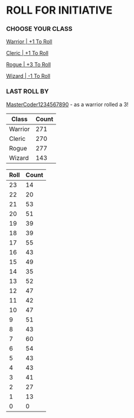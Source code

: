 # ROLL FOR INITIATIVE
### CHOOSE YOUR CLASS

[Warrior | +1 To Roll](https://github.com/benjaminsampica/benjaminsampica/issues/new?title=roll%7Cwarrior&body=Just+click+%27Submit+new+issue%27.)

[Cleric | +1 To Roll](https://github.com/benjaminsampica/benjaminsampica/issues/new?title=roll%7Ccleric&body=Just+click+%27Submit+new+issue%27.)

[Rogue | +3 To Roll](https://github.com/benjaminsampica/benjaminsampica/issues/new?title=roll%7Crogue&body=Just+click+%27Submit+new+issue%27.)

[Wizard | -1 To Roll](https://github.com/benjaminsampica/benjaminsampica/issues/new?title=roll%7Cwizard&body=Just+click+%27Submit+new+issue%27.)
### LAST ROLL BY
[MasterCoder1234567890](https://www.github.com/MasterCoder1234567890) - as a warrior rolled a 3!

|Class|Count|
|-|-|
|Warrior|271|
|Cleric|270|
|Rogue|277|
|Wizard|143|

|Roll|Count|
|-|-|
|23|14
|22|20
|21|53
|20|51
|19|39
|18|39
|17|55
|16|43
|15|49
|14|35
|13|52
|12|47
|11|42
|10|47
|9|51
|8|43
|7|60
|6|54
|5|43
|4|43
|3|41
|2|27
|1|13
|0|0

